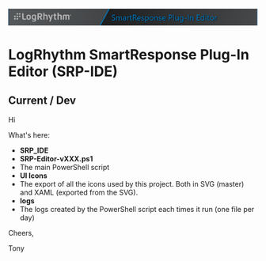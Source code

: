 ![LogRhythm / SmartResponse Plug-In Editor](/Banner.png "LogRhythm SmartResponse Plug-In Editor")
# LogRhythm SmartResponse Plug-In Editor (SRP-IDE)
## Current / Dev

Hi

What's here:
- **SRP_IDE**
- **SRP-Editor-vXXX.ps1**
 - The main PowerShell script
- **UI Icons**
 - The export of all the icons used by this project. Both in SVG (master) and XAML (exported from the SVG).
- **logs**
 - The logs created by the PowerShell script each times it run (one file per day)

Cheers,

 Tony
 